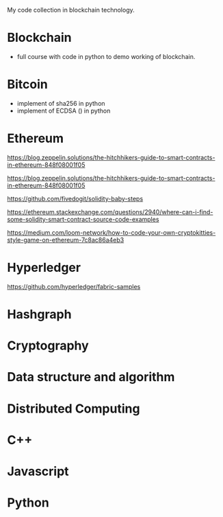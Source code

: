 My code collection in blockchain technology.

# Blockchain

* full course with code in python to demo working of blockchain.



# Bitcoin

* implement of sha256 in python
* implement of ECDSA () in python


# Ethereum

https://blog.zeppelin.solutions/the-hitchhikers-guide-to-smart-contracts-in-ethereum-848f08001f05

https://blog.zeppelin.solutions/the-hitchhikers-guide-to-smart-contracts-in-ethereum-848f08001f05

https://github.com/fivedogit/solidity-baby-steps

https://ethereum.stackexchange.com/questions/2940/where-can-i-find-some-solidity-smart-contract-source-code-examples

https://medium.com/loom-network/how-to-code-your-own-cryptokitties-style-game-on-ethereum-7c8ac86a4eb3

# Hyperledger

https://github.com/hyperledger/fabric-samples

# Hashgraph

# Cryptography

# Data structure and algorithm

# Distributed Computing

# C++

# Javascript

# Python


